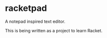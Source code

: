 racketpad
=========

A notepad inspired text editor.

This is being written as a project to learn Racket.
